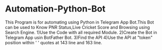 # Automation-Python-Bot
This Program is for automating using Python in Telegram App Bot.This Bot can be used to Know PNR Status,Live Cricket Score and Browsing using Search Engine.
1)Use the Code with all required Module.
2)Create the Bot in Telegram App usin BotFather Bot.
3)Find the API
4)Use the API at "token" position within ' ' quotes at 143 line and 163 line.
